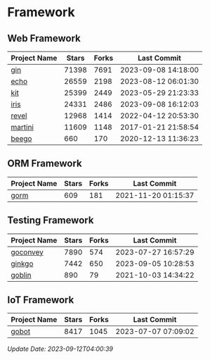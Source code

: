 # Framework

## Web Framework
| Project Name | Stars | Forks | Last Commit |
| ------------ | ----- | ----- | ----------- |
| [gin](https://github.com/gin-gonic/gin) | 71398 | 7691 | 2023-09-08 14:18:00 |
| [echo](https://github.com/labstack/echo) | 26559 | 2198 | 2023-08-12 06:01:30 |
| [kit](https://github.com/go-kit/kit) | 25399 | 2449 | 2023-05-29 21:23:33 |
| [iris](https://github.com/kataras/iris) | 24331 | 2486 | 2023-09-08 16:12:03 |
| [revel](https://github.com/revel/revel) | 12968 | 1414 | 2022-04-12 20:53:30 |
| [martini](https://github.com/go-martini/martini) | 11609 | 1148 | 2017-01-21 21:58:54 |
| [beego](https://github.com/astaxie/beego) | 660 | 170 | 2020-12-13 11:36:23 |

## ORM Framework
| Project Name | Stars | Forks | Last Commit |
| ------------ | ----- | ----- | ----------- |
| [gorm](https://github.com/jinzhu/gorm) | 609 | 181 | 2021-11-20 01:15:37 |

## Testing Framework
| Project Name | Stars | Forks | Last Commit |
| ------------ | ----- | ----- | ----------- |
| [goconvey](https://github.com/smartystreets/goconvey) | 7890 | 574 | 2023-07-27 16:57:29 |
| [ginkgo](https://github.com/onsi/ginkgo) | 7442 | 650 | 2023-09-05 10:28:53 |
| [goblin](https://github.com/franela/goblin) | 890 | 79 | 2021-10-03 14:34:22 |

## IoT Framework
| Project Name | Stars | Forks | Last Commit |
| ------------ | ----- | ----- | ----------- |
| [gobot](https://github.com/hybridgroup/gobot) | 8417 | 1045 | 2023-07-07 07:09:02 |

*Update Date: 2023-09-12T04:00:39*